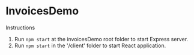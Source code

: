 # InvoicesDemo

Instructions

1) Run ```npm start``` at the invoicesDemo root folder to start Express server.
2) Run ```npm start``` in the '/client' folder to start React application.
